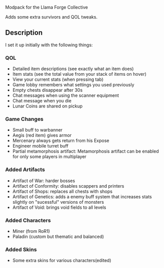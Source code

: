Modpack for the Llama Forge Collective

Adds some extra survivors and QOL tweaks.

## Description

I set it up initially with the following things:

### QOL

- Detailed item descriptions (see exactly what an item does)
- Item stats (see the total value from your stack of items on hover)
- View your current stats (when pressing tab)
- Game lobby remembers what settings you used previously
- Empty chests disappear after 30s
- Chat messages when using the scanner equipment
- Chat message when you die
- Lunar Coins are shared on pickup

### Game Changes

- Small buff to warbanner
- Aegis (red item) gives armor
- Mercenary always gets return from his Expose
- Engineer mobile turret buff
- Partial metamorphosis artifact: Metamorphosis artifact can be enabled for only some players in multiplayer

### Added Artifacts

- Artifact of War: harder bosses
- Artifact of Conformity: disables scappers and printers
- Artifact of Shops: replaces all chests with shops
- Artifact of Genetics: adds a enemy buff system that increases stats slightly on "sucessful" versions of monsters
- Artifact of Void: brings void fields to all levels

### Added Characters

- Miner (from RoR1)
- Paladin (custom but thematic and balanced)

### Added Skins

- Some extra skins for various characters(edited)
